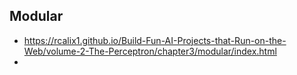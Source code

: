 ## Modular

* https://rcalix1.github.io/Build-Fun-AI-Projects-that-Run-on-the-Web/volume-2-The-Perceptron/chapter3/modular/index.html
* 

